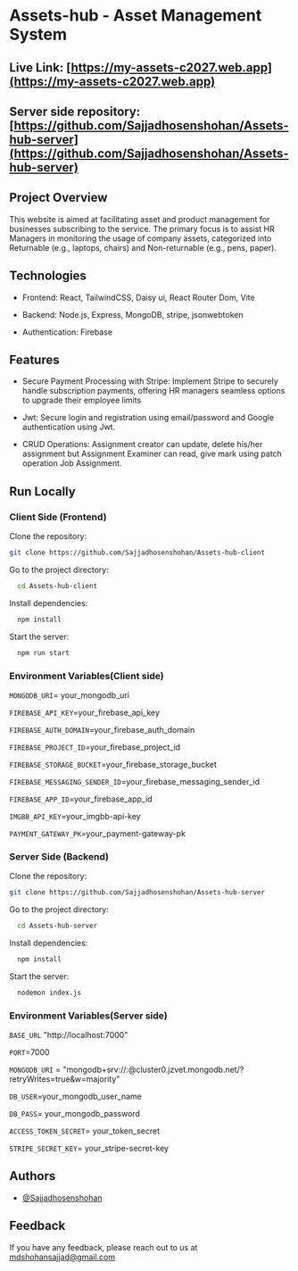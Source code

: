 # Assets-hub - Asset Management System

## Live Link: [https://my-assets-c2027.web.app](https://my-assets-c2027.web.app)

## Server side repository: [https://github.com/Sajjadhosenshohan/Assets-hub-server](https://github.com/Sajjadhosenshohan/Assets-hub-server)





## Project Overview

This website is aimed at facilitating asset and product management for businesses subscribing to the service. The primary focus is to assist HR Managers in monitoring the usage of company assets, categorized into Returnable (e.g., laptops, chairs) and Non-returnable (e.g., pens, paper).


## Technologies

- Frontend: React, TailwindCSS, Daisy ui, React Router Dom, Vite

- Backend: Node.js, Express, MongoDB, stripe, jsonwebtoken

- Authentication: Firebase

## Features

- Secure Payment Processing with Stripe: Implement Stripe to securely handle subscription payments, offering HR managers seamless options to upgrade their employee limits

- Jwt: Secure login and registration using email/password and Google authentication using Jwt.

- CRUD Operations: Assignment creator can update, delete his/her assignment but Assignment Examiner can  read, give mark using patch operation Job Assignment.



## Run Locally

### Client Side (Frontend)

Clone the repository:

```bash
git clone https://github.com/Sajjadhosenshohan/Assets-hub-client

```

Go to the project directory:

```bash
  cd Assets-hub-client
```

Install dependencies:

```bash
  npm install
```

Start the server:

```bash
  npm run start
```
### Environment Variables(Client side)

`MONGODB_URI`= your_mongodb_uri

`FIREBASE_API_KEY`=your_firebase_api_key

`FIREBASE_AUTH_DOMAIN`=your_firebase_auth_domain

`FIREBASE_PROJECT_ID`=your_firebase_project_id

`FIREBASE_STORAGE_BUCKET`=your_firebase_storage_bucket

`FIREBASE_MESSAGING_SENDER_ID`=your_firebase_messaging_sender_id

`FIREBASE_APP_ID`=your_firebase_app_id

`IMGBB_API_KEY`=your_imgbb-api-key

`PAYMENT_GATEWAY_PK`=your_payment-gateway-pk




### Server Side (Backend)

Clone the repository:

```bash
git clone https://github.com/Sajjadhosenshohan/Assets-hub-server

```

Go to the project directory:

```bash
  cd Assets-hub-server
```

Install dependencies:

```bash
  npm install
```

Start the server:

```bash
  nodemon index.js
```
### Environment Variables(Server side)

`BASE_URL` "http://localhost:7000"

`PORT`=7000

`MONGODB_URI` = "mongodb+srv://:@cluster0.jzvet.mongodb.net/?retryWrites=true&w=majority"

`DB_USER`=your_mongodb_user_name

`DB_PASS`= your_mongodb_password

`ACCESS_TOKEN_SECRET`= your_token_secret

`STRIPE_SECRET_KEY`= your_stripe-secret-key


## Authors

- [@Sajjadhosenshohan](https://github.com/Sajjadhosenshohan)


## Feedback

If you have any feedback, please reach out to us at mdshohansajjad@gmail.com

